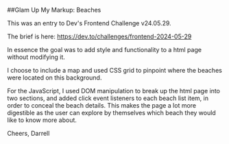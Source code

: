 ##Glam Up My Markup: Beaches

This was an entry to Dev's Frontend Challenge v24.05.29.

The brief is here: https://dev.to/challenges/frontend-2024-05-29

In essence the goal was to add style and functionality to a html page without modifying it.

I choose to include a map and used CSS grid to pinpoint where the beaches were located on this background.

For the JavaScript, I used DOM manipulation to break up the html page into two sections, and added click event listeners to each beach list item, in order to conceal the beach details. This makes the page a lot more digestible as the user can explore by themselves which beach they would like to know more about.

Cheers,
Darrell

